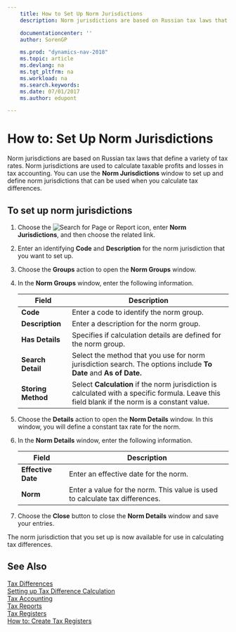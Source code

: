 ```yaml
---
    title: How to Set Up Norm Jurisdictions
    description: Norm jurisdictions are based on Russian tax laws that define a variety of tax rates. Norm jurisdictions are used to calculate taxable profits and losses in tax accounting. You can use the **Norm Jurisdictions** window to set up and define norm jurisdictions that can be used when you calculate tax differences.

    documentationcenter: ''
    author: SorenGP

    ms.prod: "dynamics-nav-2018"
    ms.topic: article
    ms.devlang: na
    ms.tgt_pltfrm: na
    ms.workload: na
    ms.search.keywords:
    ms.date: 07/01/2017
    ms.author: edupont

---
```

# How to: Set Up Norm Jurisdictions
Norm jurisdictions are based on Russian tax laws that define a variety of tax rates. Norm jurisdictions are used to calculate taxable profits and losses in tax accounting. You can use the **Norm Jurisdictions** window to set up and define norm jurisdictions that can be used when you calculate tax differences.  

## To set up norm jurisdictions  

1.  Choose the ![Search for Page or Report](../../media/ui-search/search_small.png "Search for Page or Report icon") icon, enter **Norm Jurisdictions**, and then choose the related link.  
2.  Enter an identifying **Code** and **Description** for the norm jurisdiction that you want to set up.  
3.  Choose the **Groups** action to open the **Norm Groups** window.  
4.  In the **Norm Groups** window, enter the following information.  

    |Field|Description|  
    |---------------------------------|---------------------------------------|  
    |**Code**|Enter a code to identify the norm group.|  
    |**Description**|Enter a description for the norm group.|  
    |**Has Details**|Specifies if calculation details are defined for the norm group.|  
    |**Search Detail**|Select the method that you use for norm jurisdiction search. The options include **To Date** and **As of Date.**|  
    |**Storing Method**|Select **Calculation** if the norm jurisdiction is calculated with a specific formula. Leave this field blank if the norm is a constant value.|  

5.  Choose the **Details** action to open the **Norm Details** window. In this window, you will define a constant tax rate for the norm.  
6.  In the **Norm Details** window, enter the following information.  

    |Field|Description|  
    |---------------------------------|---------------------------------------|  
    |**Effective Date**|Enter an effective date for the norm.|  
    |**Norm**|Enter a value for the norm. This value is used to calculate tax differences.|  

7.  Choose the **Close** button to close the **Norm Details** window and save your entries.  

The norm jurisdiction that you set up is now available for use in calculating tax differences.  

## See Also  
 [Tax Differences](tax-differences.md)   
 [Setting up Tax Difference Calculation](setting-up-tax-difference-calculation.md)   
 [Tax Accounting](tax-accounting.md)   
 [Tax Reports](assetId:///e42ca8e7-1cee-4fb8-9f71-e596f29cabc3)   
 [Tax Registers](tax-registers.md)   
 [How to: Create Tax Registers](how-to-create-tax-registers.md)
